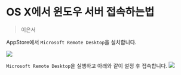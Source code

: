OS X에서 윈도우 서버 접속하는법
========
> 이은서

AppStore에서 `Microsoft Remote Desktop`을 설치합니다.

![](img/ms-rdp.png)

`Microsoft Remote Desktop`을 실행하고 아래와 같이 설정 후 접속합니다.
![](img/ms-rdp-config.png)

